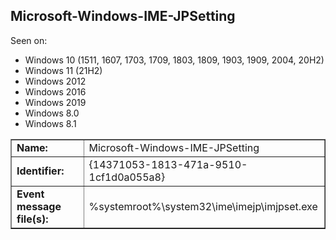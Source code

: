 ## Microsoft-Windows-IME-JPSetting

Seen on:
* Windows 10 (1511, 1607, 1703, 1709, 1803, 1809, 1903, 1909, 2004, 20H2)
* Windows 11 (21H2)
* Windows 2012
* Windows 2016
* Windows 2019
* Windows 8.0
* Windows 8.1

<table border="1" class="docutils">
  <tbody>
    <tr>
      <td><b>Name:</b></td>
      <td>Microsoft-Windows-IME-JPSetting</td>
    </tr>
    <tr>
      <td><b>Identifier:</b></td>
      <td>{14371053-1813-471a-9510-1cf1d0a055a8}</td>
    </tr>
    <tr>
      <td><b>Event message file(s):</b></td>
      <td>%systemroot%\system32\ime\imejp\imjpset.exe</td>
    </tr>
  </tbody>
</table>

&nbsp;

